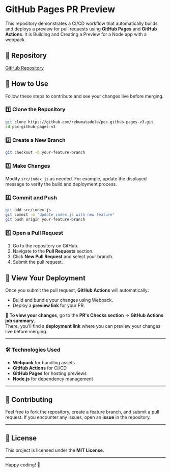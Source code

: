 # GitHub Pages PR Preview

This repository demonstrates a CI/CD workflow that automatically builds and deploys a preview for pull requests using **GitHub Pages** and **GitHub Actions**.
It is Building and Creating a Preview for a Node app with a webpack.

## 📌 Repository
[GitHub Repository](https://github.com/rebumatadele/poc-github-pages-v3)

## 🚀 How to Use

Follow these steps to contribute and see your changes live before merging.

### 1️⃣ Clone the Repository
```bash
git clone https://github.com/rebumatadele/poc-github-pages-v3.git
cd poc-github-pages-v3
```

### 2️⃣ Create a New Branch
```bash
git checkout -b your-feature-branch
```

### 3️⃣ Make Changes
Modify `src/index.js` as needed. For example, update the displayed message to verify the build and deployment process.

### 4️⃣ Commit and Push
```bash
git add src/index.js
git commit -m "Update index.js with new feature"
git push origin your-feature-branch
```

### 5️⃣ Open a Pull Request
1. Go to the repository on GitHub.
2. Navigate to the **Pull Requests** section.
3. Click **New Pull Request** and select your branch.
4. Submit the pull request.

## 🎯 View Your Deployment

Once you submit the pull request, **GitHub Actions** will automatically:
- Build and bundle your changes using Webpack.
- Deploy a **preview link** for your PR.

🔗 **To view your changes**, go to the **PR's Checks section** → **GitHub Actions job summary**.  
There, you'll find a **deployment link** where you can preview your changes live before merging.

---

### 🛠 Technologies Used
- **Webpack** for bundling assets
- **GitHub Actions** for CI/CD
- **GitHub Pages** for hosting previews
- **Node.js** for dependency management

---

## 🤝 Contributing
Feel free to fork the repository, create a feature branch, and submit a pull request. If you encounter any issues, open an **issue** in the repository.

---

## 📜 License
This project is licensed under the **MIT License**.

---

Happy coding! 🚀
